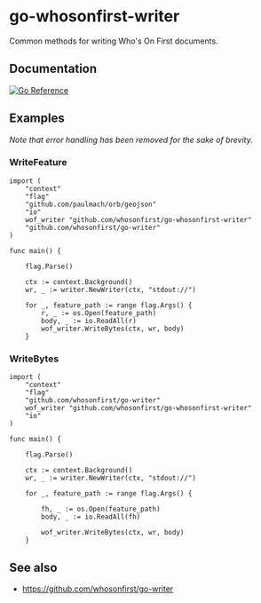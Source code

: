 # go-whosonfirst-writer

Common methods for writing Who's On First documents.

## Documentation

[![Go Reference](https://pkg.go.dev/badge/github.com/whosonfirst/go-whosonfirst-writer.svg)](https://pkg.go.dev/github.com/whosonfirst/go-whosonfirst-writer)

## Examples

_Note that error handling has been removed for the sake of brevity._

### WriteFeature

```
import (
	"context"
	"flag"
	"github.com/paulmach/orb/geojson"
	"io"
	wof_writer "github.com/whosonfirst/go-whosonfirst-writer"
	"github.com/whosonfirst/go-writer"			
)

func main() {

	flag.Parse()

	ctx := context.Background()
	wr, _ := writer.NewWriter(ctx, "stdout://")
	
	for _, feature_path := range flag.Args() {	
		r, _ := os.Open(feature_path)
		body, _ := io.ReadAll(r)		    
		wof_writer.WriteBytes(ctx, wr, body)
	}
```

### WriteBytes

```
import (
	"context"
	"flag"
	"github.com/whosonfirst/go-writer"	
	wof_writer "github.com/whosonfirst/go-whosonfirst-writer"
	"io"
)

func main() {

	flag.Parse()

	ctx := context.Background()
	wr, _ := writer.NewWriter(ctx, "stdout://")
	
	for _, feature_path := range flag.Args() {
	
		fh, _ := os.Open(feature_path)
		body, _ := io.ReadAll(fh)
		
		wof_writer.WriteBytes(ctx, wr, body)
	}
```

## See also

* https://github.com/whosonfirst/go-writer
